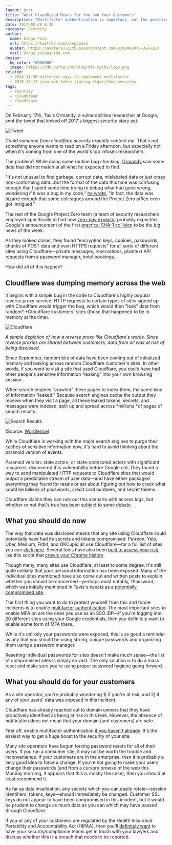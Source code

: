 ```yaml
---
layout: post
title: "What Cloudbleed Means for You and Your Customers"
description: "Multifactor authentication is important, but the question of implementation is more complex than it seems."
date: 2017-02-28 8:30
category: Security
author:
  name: Diego Poza
  url: https://twitter.com/diegopoza
  avatar: https://avatars3.githubusercontent.com/u/604869?v=3&s=200
  mail: diego.poza@auth0.com
design:
  bg_color: "#000000"
  image: https://cdn.auth0.com/blog/mfa-myths/logo.png
related:
  - 2016-11-30-different-ways-to-implement-multifactor
  - 2015-12-17-json-web-token-signing-algorithms-overview
tags:
  - security
  - cloudbleed
  - cloudflare
---
```


On February 17th, Tavis Ormandy, a vulnerabilities researcher at Google, sent the tweet that kicked off 2017's biggest security story yet:

![Tweet](https://cdn.auth0.com/blog/cloudbleed-post/tweet.png)

*Could someone from cloudflare security urgently contact me.* That's not something anyone wants to read on a Friday afternoon, but especially not when it's coming from one of the world's top infosec researchers.

The problem? While doing some routine bug checking, [Ormandy](https://twitter.com/taviso?lang=en) saw some data that did not match at all what he expected to find.

"It's not unusual to find garbage, corrupt data, mislabeled data or just crazy non-conforming data...but the format of the data this time was confusing enough that I spent some time trying to debug what had gone wrong, wondering if it was a bug in my code," [he wrote](https://bugs.chromium.org/p/project-zero/issues/detail?id=1139), "In fact, the data was bizarre enough that some colleagues around the Project Zero office even got intrigued." 

The rest of the Google Project Zero team (a team of security researchers employed specifically to find new [zero-day exploits](https://en.wikipedia.org/wiki/Project_Zero_(Google))) probably expected Google's announcement of the first [practical SHA-1 collision](https://auth0.com/blog/sha-1-collision-attack/) to be the big news of the week. 

As they looked closer, they found “encryption keys, cookies, passwords, chunks of POST data and even HTTPS requests” for all sorts of different sites using Cloudflare—private messages, reservations, plaintext API requests from a password manager, hotel bookings.

How did all of this happen? 

## Cloudflare was dumping memory across the web

It begins with a simple bug in the code to Cloudflare's highly popular reverse proxy service. HTTP requests to certain types of sites signed up with Cloudflare would trigger the bug, which would then "leak" data from random* *Cloudflare customers' sites (those that happened to be in memory at the time).

![Cloudflare](https://cdn.auth0.com/blog/cloudbleed-post/cloudflare.png)

*A simple depiction of how a reverse proxy like Cloudflare's works. Since reverse proxies are shared between customers, data from all was at risk of being disclosed.*

Since September, random bits of data have been coming out of initialized memory and leaking across random Cloudflare customer's sites. In other words, if you went to visit a site that used Cloudflare, you could have had other people's sensitive information “leaking” into your own browsing session.

 When search engines “crawled” these pages to index them, the same kind of information “leaked.” Because search engines cache the output they receive when they visit a page, all these leaked tokens, secrets, and messages were indexed, split up and spread across *millions *of pages of search results. 

![Search Results](https://cdn.auth0.com/blog/cloudbleed-post/SERPs.png)

(Source: [Wordfence](https://www.wordfence.com/blog/2017/02/cloudflare-data-leak/))

While Cloudflare is working with the major search engines to purge their caches of sensitive information now, it's hard to avoid thinking about the paranoid version of events. 

Paranoid version: state actors, or state-sponsored actors with significant resources, discovered this vulnerability before Google did. They found a way to send manipulated HTTP requests to Cloudflare sites that would output a predictable stream of user data—and have either packaged everything they found for resale or set about figuring out how to crack what could be billions of passwords, credit card numbers, and secret tokens.  

Cloudflare claims they can rule out this scenario with access logs, but whether or not that's true has been subject to [some debate](https://news.ycombinator.com/item?id=13721452). 

## What you should do now

The way that data was disclosed means that any site using Cloudflare could potentially have had its secrets and tokens compromised. Patreon, Yelp, Uber, Medium, Fitbit, and OKCupid all use Cloudflare—for a full list of sites you can [click here](https://github.com/pirate/sites-using-cloudflare). Several tools have also been [built to assess your risk](http://www.doesitusecloudflare.com/), like this script that [crawls your Chrome history](https://gist.github.com/kamaljoshi/2cce5f6d35cd28de8f6dbb27d586f064). 

Though many, many sites use Cloudflare, at least to some degree. It's still quite unlikely that your personal information has been exposed. Many of the individual sites mentioned have also come out and written posts to explain whether you should be concerned—perhaps most notably, 1Password, which was initially mentioned in Tavis's tweets as a [potentially compromised site](https://blog.agilebits.com/2017/02/23/three-layers-of-encryption-keeps-you-safe-when-ssltls-fails/). 

The first thing you want to do to protect yourself from this and future incidents is to enable [multifactor authentication](https://auth0.com/multifactor-authentication). The most important sites to enable MFA on are the ones you use as an SSO iDP—if you're logging into 20 different sites using your Google credentials, then you definitely want to enable some form of MFA there. 

While it's unlikely your passwords were exposed, this is as good a reminder as any that you should be using strong, unique passwords and organizing them using a password manager. 

Resetting individual passwords for sites doesn't make much sense—the list of compromised sites is simply so vast. The only solution is to do a mass reset and make sure you're using proper password hygiene going forward. 

## What you should do for your customers

As a site operator, you're probably wondering 1) if you're at risk, and 2) if any of your users' data was exposed in this incident.

Cloudflare has already reached out to domain owners that they have proactively identified as being at risk in this leak. However, the absence of notification does not mean that your domain (and customers) are safe.

First off, enable multifactor authentication [if you haven't already](https://auth0.com/multifactor-authentication). It's the easiest way to get a huge boost to the security of your site.

Many site operators have begun forcing password resets for all of their users. If you run a consumer site, it may not be worth the trouble and inconvenience. If your customers are in the enterprise, then it is probably a very good idea to force a change. If you're not going to make your users change their passwords (and from a cursory browse of the web this Monday morning, it appears that this is mostly the case), then you should at least recommend it.

As far as data invalidation, any secrets which you can easily rotate—session identifiers, tokens, keys—should immediately be changed. Customer SSL keys do not appear to have been compromised in this incident, but it would be prudent to change as much data as you can which may have passed through Cloudflare.  

If you or any of your customers are regulated by the Health Insurance Portability and Accountability Act (HIPAA), then you'll [definitely want](https://www.aptible.com/blog/aptible-was-not-affected-by-cloudbleed/) to have your security/compliance teams get in touch with your lawyers and discuss whether this is a breach that needs to be reported. 
